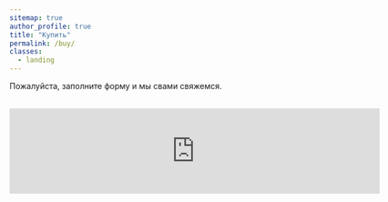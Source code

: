 ```yaml
---
sitemap: true
author_profile: true
title: "Купить"
permalink: /buy/
classes:
  - landing
---
```



Пожалуйста, заполните форму и мы свами свяжемся.
<br>
<br>

<script src="https://yastatic.net/q/forms-frontend-ext/_/embed.js"></script><iframe src="https://forms.yandex.ru/cloud/63eb4e19c09c02103bec7947/?iframe=1&answer_short_text_type_form=buy&answer_choices_subject=buy" frameborder="0" name="ya-form-63eb4e19c09c02103bec7947" width="650"></iframe>
